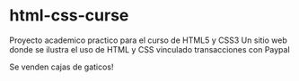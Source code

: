 # html-css-curse
Proyecto academico practico para el curso de HTML5 y CSS3
Un sitio web donde se ilustra el uso de HTML y CSS vinculado transacciones con Paypal

Se venden cajas de gaticos!
